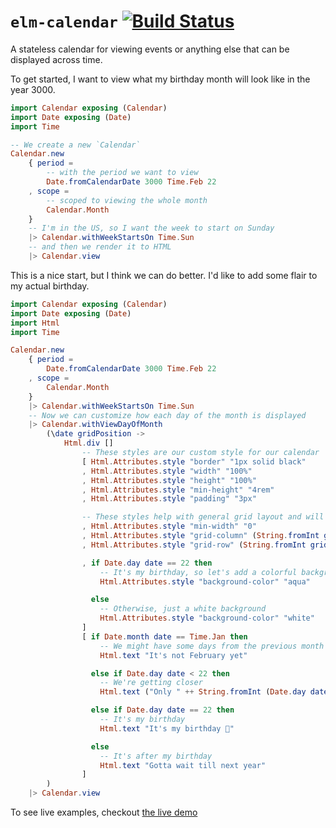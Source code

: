 # `elm-calendar` [![Build Status](https://github.com/wolfadex/elm-calendar/workflows/CI/badge.svg)](https://github.com/wolfadex/elm-calendar/actions?query=branch%3Amain)

A stateless calendar for viewing events or anything else that can be displayed across time.

To get started, I want to view what my birthday month will look like in the year 3000.

```elm
import Calendar exposing (Calendar)
import Date exposing (Date)
import Time

-- We create a new `Calendar`
Calendar.new
    { period =
        -- with the period we want to view
        Date.fromCalendarDate 3000 Time.Feb 22
    , scope =
        -- scoped to viewing the whole month
        Calendar.Month
    }
    -- I'm in the US, so I want the week to start on Sunday
    |> Calendar.withWeekStartsOn Time.Sun
    -- and then we render it to HTML
    |> Calendar.view
```

This is a nice start, but I think we can do better. I'd like to add some flair to my actual birthday.

```elm
import Calendar exposing (Calendar)
import Date exposing (Date)
import Html
import Time

Calendar.new
    { period =
        Date.fromCalendarDate 3000 Time.Feb 22
    , scope =
        Calendar.Month
    }
    |> Calendar.withWeekStartsOn Time.Sun
    -- Now we can customize how each day of the month is displayed
    |> Calendar.withViewDayOfMonth
        (\date gridPosition ->
            Html.div []
                -- These styles are our custom style for our calendar
                [ Html.Attributes.style "border" "1px solid black"
                , Html.Attributes.style "width" "100%"
                , Html.Attributes.style "height" "100%"
                , Html.Attributes.style "min-height" "4rem"
                , Html.Attributes.style "padding" "3px"

                -- These styles help with general grid layout and will likely be used on every calendar
                , Html.Attributes.style "min-width" "0"
                , Html.Attributes.style "grid-column" (String.fromInt gridPosition.column)
                , Html.Attributes.style "grid-row" (String.fromInt gridPosition.row)

                , if Date.day date == 22 then
                    -- It's my birthday, so let's add a colorful background
                    Html.Attributes.style "background-color" "aqua"

                  else
                    -- Otherwise, just a white background
                    Html.Attributes.style "background-color" "white"
                ]
                [ if Date.month date == Time.Jan then
                    -- We might have some days from the previous month
                    Html.text "It's not February yet"

                  else if Date.day date < 22 then
                    -- We're getting closer
                    Html.text ("Only " ++ String.fromInt (Date.day date) " days till my birthday")

                  else if Date.day date == 22 then
                    -- It's my birthday
                    Html.text "It's my birthday 🥳"

                  else
                    -- It's after my birthday
                    Html.text "Gotta wait till next year"
                ]
        )
    |> Calendar.view
```

To see live examples, checkout [the live demo](https://wolfadex.github.io/elm-calendar/)
